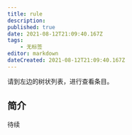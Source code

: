 ```yaml
---
title: rule
description: 
published: true
date: 2021-08-12T21:09:40.167Z
tags:
    - 无标签
editor: markdown
dateCreated: 2021-08-12T21:09:40.167Z
---
```


请到左边的树状列表，进行查看条目。

## 简介

待续
